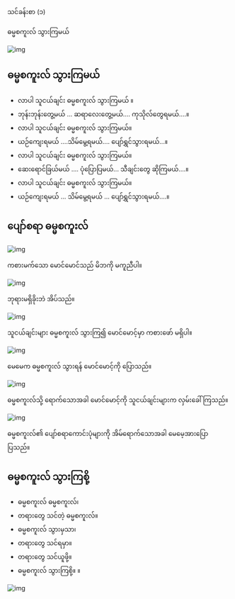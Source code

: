 သင်ခန်းစာ (၁)

ဓမ္မစကူးလ် သွားကြမယ်

![img](../images/01-1.jpg)

## ဓမ္မစကူးလ် သွားကြမယ်

- လာပါ သူငယ်ချင်း ဓမ္မစကူးလ် သွားကြမယ် ။
- ဘုန်းဘုန်းတွေ့မယ် ... ဆရာလေးတွေ့မယ်.... ကုသိုလ်တွေရမယ်....။
- လာပါ သူငယ်ချင်း ဓမ္မစကူးလ် သွားကြမယ်။
- ယဉ်ကျေးရမယ် ....သိမ်မွေ့ရမယ်.... ပျော်ရွှင်သွားရမယ်...။
- လာပါ သူငယ်ချင်း ဓမ္မစကူးလ် သွားကြမယ်။
- ဆေးရောင်ခြယ်မယ် .... ပုံပြောပြမယ်... သီချင်းတွေ ဆိုကြမယ်....။
- လာပါ သူငယ်ချင်း ဓမ္မစကူးလ် သွားကြမယ်။
- ယဉ်ကျေးရမယ် ... သိမ်မွေ့ရမယ် ... ပျော်ရွှင်သွားရမယ်....။


## ပျော်စရာ ဓမ္မစကူးလ်

![img](../images/02-1.jpg)

ကစားမက်သော မောင်မောင်သည် မိဘကို မကူညီပါ။

![img](../images/02-2.jpg)

ဘုရားမရှိခိုးဘဲ အိပ်သည်။

![img](../images/02-3.jpg)

သူငယ်ချင်းများ ဓမ္မစကူးလ် သွားကြ၍  မောင်မောင့်မှာ ကစားဖော် မရှိပါ။

![img](../images/02-4.jpg)

မေမေက ဓမ္မစကူးလ် သွားရန် မောင်မောင့်ကို ပြောသည်။

![img](../images/02-5.jpg)

ဓမ္မစကူးလ်သို့ ရောက်သောအခါ မောင်မောင့်ကို သူငယ်ချင်းများက လှမ်းခေါ်ကြသည်။

![img](../images/02-6.jpg)

ဓမ္မစကူးလ်၏ ပျော်စရာကောင်းပုံများကို အိမ်ရောက်သောအခါ မေမေ့အားပြောပြသည်။


## ဓမ္မစကူးလ် သွားကြစို့

- ဓမ္မစကူးလ် ဓမ္မစကူးလ်၊
- တရားတွေ သင်တဲ့ ဓမ္မစကူးလ်။
- ဓမ္မစကူးလ် သွားမှသာ၊
- တရားတွေ သင်ရမှာ။
- တရားတွေ သင်ယူဖို့။
- ဓမ္မစကူးလ် သွားကြစို့။      ။

![img](../images/03-1.jpg)